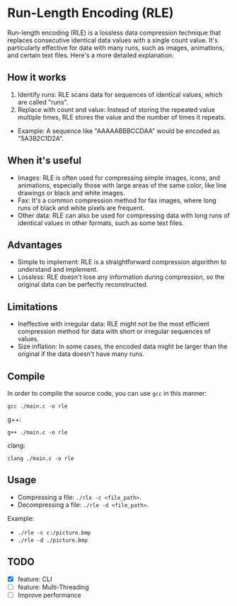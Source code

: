 # Run-Length Encoding (RLE)
Run-length encoding (RLE) is a lossless data compression technique that replaces consecutive identical data values with a single count value. It's particularly effective for data with many runs, such as images, animations, and certain text files. 
Here's a more detailed explanation:

## How it works
1. Identify runs: RLE scans data for sequences of identical values, which are called "runs". 
2. Replace with count and value: Instead of storing the repeated value multiple times, RLE stores the value and the number of times it repeats. 
- Example: A sequence like "AAAAABBBCCDAA" would be encoded as "5A3B2C1D2A". 

## When it's useful
- Images:
RLE is often used for compressing simple images, icons, and animations, especially those with large areas of the same color, like line drawings or black and white images. 
- Fax:
It's a common compression method for fax images, where long runs of black and white pixels are frequent. 
- Other data:
RLE can also be used for compressing data with long runs of identical values in other formats, such as some text files. 

## Advantages
- Simple to implement:
RLE is a straightforward compression algorithm to understand and implement.
- Lossless:
RLE doesn't lose any information during compression, so the original data can be perfectly reconstructed. 

## Limitations
- Ineffective with irregular data:
RLE might not be the most efficient compression method for data with short or irregular sequences of values.
- Size inflation:
In some cases, the encoded data might be larger than the original if the data doesn't have many runs.

## Compile
In order to compile the source code, you can use `gcc` in this manner:
```
gcc ./main.c -o rle
```

g++:
```
g++ ./main.c -o rle
```

clang:
```
clang ./main.c -o rle
```

## Usage
- Compressing a file: `./rle -c <file_path>`. 
- Decompressing a file: `./rle -d <file_path>`.

Example:
- `./rle -c c:/picture.bmp`
- `./rle -d ./picture.bmp`

## TODO
- [x] feature: CLI
- [ ] feature: Multi-Threading
- [ ] Improve performance
